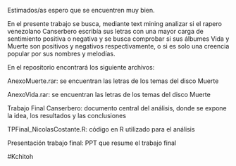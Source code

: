 Estimados/as espero que se encuentren muy bien.

En el presente trabajo se busca, mediante text mining analizar si el rapero venezolano Canserbero escribía sus letras con una mayor carga de sentimiento positiva o negativa y 
se busca comprobar si sus álbumes Vida y Muerte son positivos y negativos respectivamente, o si es solo una creencia popular por sus nombres y melodías.



En el repositorio encontrará los siguiente archivos: 

AnexoMuerte.rar: se encuentran las letras de los temas del disco Muerte

AnexoVida.rar: se encuentran las letras de los temas del disco Muerte

Trabajo Final Canserbero: documento central del análisis, donde se expone la idea, los resultados y las conclusiones

TPFinal_NicolasCostante.R: código en R utilizado para el análisis

Presentación trabajo final: PPT que resume el trabajo final


#Kchitoh
